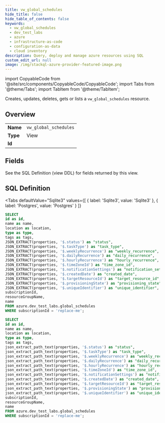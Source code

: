 ```yaml
--- 
title: vw_global_schedules
hide_title: false
hide_table_of_contents: false
keywords:
  - vw_global_schedules
  - dev_test_labs
  - azure
  - infrastructure-as-code
  - configuration-as-data
  - cloud inventory
description: Query, deploy and manage azure resources using SQL
custom_edit_url: null
image: /img/stackql-azure-provider-featured-image.png
---
```


import CopyableCode from '@site/src/components/CopyableCode/CopyableCode';
import Tabs from '@theme/Tabs';
import TabItem from '@theme/TabItem';

Creates, updates, deletes, gets or lists a <code>vw_global_schedules</code> resource.

## Overview
<table><tbody>
<tr><td><b>Name</b></td><td><code>vw_global_schedules</code></td></tr>
<tr><td><b>Type</b></td><td>View</td></tr>
<tr><td><b>Id</b></td><td><CopyableCode code="azure.dev_test_labs.vw_global_schedules" /></td></tr>
</tbody></table>

## Fields

See the SQL Definition (view DDL) for fields returned by this view.

## SQL Definition

<Tabs
defaultValue="Sqlite3"
values={[
{ label: 'Sqlite3', value: 'Sqlite3' },
{ label: 'Postgres', value: 'Postgres' }
]}
>
<TabItem value="Sqlite3">

```sql
SELECT
id as id,
name as name,
location as location,
type as type,
tags as tags,
JSON_EXTRACT(properties, '$.status') as "status",
JSON_EXTRACT(properties, '$.taskType') as "task_type",
JSON_EXTRACT(properties, '$.weeklyRecurrence') as "weekly_recurrence",
JSON_EXTRACT(properties, '$.dailyRecurrence') as "daily_recurrence",
JSON_EXTRACT(properties, '$.hourlyRecurrence') as "hourly_recurrence",
JSON_EXTRACT(properties, '$.timeZoneId') as "time_zone_id",
JSON_EXTRACT(properties, '$.notificationSettings') as "notification_settings",
JSON_EXTRACT(properties, '$.createdDate') as "created_date",
JSON_EXTRACT(properties, '$.targetResourceId') as "target_resource_id",
JSON_EXTRACT(properties, '$.provisioningState') as "provisioning_state",
JSON_EXTRACT(properties, '$.uniqueIdentifier') as "unique_identifier",
subscriptionId,
resourceGroupName,
name
FROM azure.dev_test_labs.global_schedules
WHERE subscriptionId = 'replace-me';
```

</TabItem>
<TabItem value="Postgres">

```sql
SELECT
id as id,
name as name,
location as location,
type as type,
tags as tags,
json_extract_path_text(properties, '$.status') as "status",
json_extract_path_text(properties, '$.taskType') as "task_type",
json_extract_path_text(properties, '$.weeklyRecurrence') as "weekly_recurrence",
json_extract_path_text(properties, '$.dailyRecurrence') as "daily_recurrence",
json_extract_path_text(properties, '$.hourlyRecurrence') as "hourly_recurrence",
json_extract_path_text(properties, '$.timeZoneId') as "time_zone_id",
json_extract_path_text(properties, '$.notificationSettings') as "notification_settings",
json_extract_path_text(properties, '$.createdDate') as "created_date",
json_extract_path_text(properties, '$.targetResourceId') as "target_resource_id",
json_extract_path_text(properties, '$.provisioningState') as "provisioning_state",
json_extract_path_text(properties, '$.uniqueIdentifier') as "unique_identifier",
subscriptionId,
resourceGroupName,
name
FROM azure.dev_test_labs.global_schedules
WHERE subscriptionId = 'replace-me';
```

</TabItem>
</Tabs>
